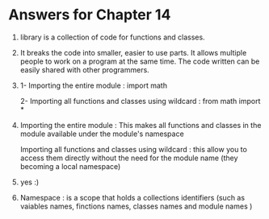 # Answers for Chapter 14

1.  library is a collection of code for functions and classes.

2.  It breaks the code into smaller, easier to use parts.
    It allows multiple people to work on a program at the same time.
    The code written can be easily shared with other programmers.

3. 
    1- Importing the entire module :
        import math
        
    2- Importing all functions and classes using wildcard :
        from math import *
        

4.  Importing the entire module : This makes all functions and classes in the module available under 
    the module's namespace

    Importing all functions and classes using wildcard : this allow you to access them directly 
    without the need for the module name (they becoming a local namespace)

5. yes :)

6. Namespace : is a scope that holds a collections identifiers (such as vaiables names, finctions names,
   classes names and module names )